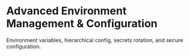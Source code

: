 # Advanced Environment Management & Configuration

Environment variables, hierarchical config, secrets rotation, and secure configuration.
